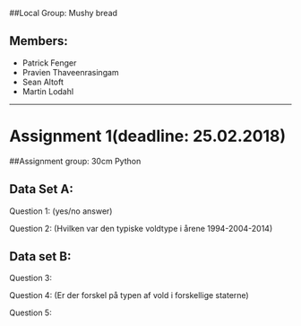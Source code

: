 ##Local Group: Mushy bread

## Members:
 - Patrick Fenger
 - Pravien Thaveenrasingam
 - Sean Altoft
 - Martin Lodahl 
-----------------------------------------------------------------

# Assignment 1(deadline: 25.02.2018)

##Assignment group: 30cm Python


## Data Set A:

Question 1: (yes/no answer)

Question 2: (Hvilken var den typiske voldtype i årene 1994-2004-2014)

## Data set B:

Question 3:

Question 4: (Er der forskel på typen af vold i forskellige staterne)

Question 5: